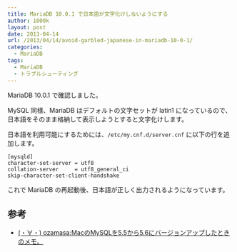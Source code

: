 ```yaml
---
title: MariaDB 10.0.1 で日本語が文字化けしないようにする
author: 1000k
layout: post
date: 2013-04-14
url: /2013/04/14/avoid-garbled-japanese-in-mariadb-10-0-1/
categories:
  - MariaDB
tags:
  - MariaDB
  - トラブルシューティング
---
```

MariaDB 10.0.1 で確認しました。

MySQL 同様、MariaDB はデフォルトの文字セットが latin1 になっているので、日本語をそのまま格納して表示しようとすると文字化けします。

日本語を利用可能にするためには、`/etc/my.cnf.d/server.cnf` に以下の行を追加します。

```
[mysqld]
character-set-server = utf8
collation-server     = utf8_general_ci
skip-character-set-client-handshake
```


これで MariaDB の再起動後、日本語が正しく出力されるようになっています。

## 参考

  * <a href="http://ozamasa.naganoblog.jp/e1194854.html" onclick="_gaq.push(['_trackEvent', 'outbound-article', 'http://ozamasa.naganoblog.jp/e1194854.html', '(・∀・) ozamasa:MacのMySQLを5.5から5.6にバージョンアップしたときのメモ。']);" >(・∀・) ozamasa:MacのMySQLを5.5から5.6にバージョンアップしたときのメモ。</a>